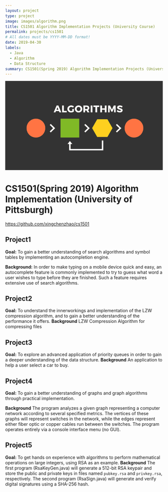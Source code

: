 ```yaml
---
layout: project
type: project
image: images/algorithm.png
title: CS1501 Algorithm Implementation Projects (University Course)
permalink: projects/cs1501
# All dates must be YYYY-MM-DD format!
date: 2019-04-30
labels:
  - Java
  - Algorithm
  - Data Structure
summary: CS1501(Spring 2019) Algorithm Implementation Projects (University of Pittsburgh)
---
```


<div class="ui small rounded images">
  <img class="ui image" src="../images/algorithm.png">
</div>

# CS1501(Spring 2019) **Algorithm Implementation (University of Pittsburgh)**

https://github.com/xingchenzhao/cs1501

## Project1

**Goal:**
To gain a better understanding of search algorithms and symbol tables by
implementing an autocompletion engine.

**Background:**
In order to make typing on a mobile device quick and easy, an autocomplete
feature is commonly implemented to try to guess what word a user wishes to type
before they are finished. Such a feature requires extensive use of search
algorithms.

## Project2

**Goal:**
To understand the innerworkings and implementation of the LZW compression algorithm, and to gain a better understanding of the performance it offers.
**Background**
LZW Compression Algorithm for compressing files

## Project3

**Goal:**
To explore an advanced application of priority queues in order to gain a deeper understanding of the data structure.
**Background**
An application to help a user select a car to buy.

## Project4

**Goal:**
To gain a better understanding of graphs and graph algorithms through practical implementation.

**Background**
The program analyzes a given graph representing a computer network according to several specified metrics.
The vertices of these graphs will represent switches in the network, while the edges represent either fiber optic or copper cables run between the switches.
The program operates entirely via a console interface menu (no GUI).

## Project5

**Goal:**
To get hands on experience with algorithms to perform mathematical operations on large integers, using RSA as an example.
**Background**
The first program (RsaKeyGen.java) will generate a 512-bit RSA keypair and store the public and private keys in files named `pubkey.rsa` and `privkey.rsa`, respectively.
The second program (RsaSign.java) will generate and verify digital signatures using a SHA-256 hash.
